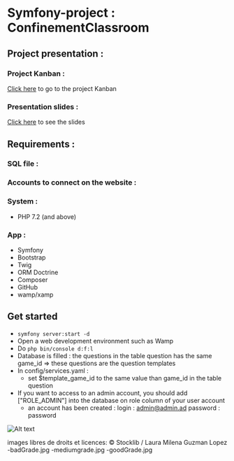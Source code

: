 # Symfony-project : ConfinementClassroom

## Project presentation :

### Project Kanban :
[Click here](https://github.com/Zerui-WANG/Symfony-project/projects/1) to go to the project Kanban
### Presentation slides :
[Click here](https://github.com/Zerui-WANG/Symfony-project/blob/develop/presentation_slides.pdf) to see the slides
## Requirements :
### SQL file :
### Accounts to connect on the website :
### System : 
- PHP 7.2 (and above)
### App : 
- Symfony
- Bootstrap
- Twig
- ORM Doctrine
- Composer
- GitHub
- wamp/xamp
## Get started
- `symfony server:start -d`
- Open a web development environment such as Wamp
- Do `php bin/console d:f:l`
- Database is filled : the questions in the table question has the same game_id => these questions are the question templates
- In config/services.yaml : 
    - set $template_game_id to the same value than game_id in the table question 
- If you want to access to an admin account, you should add ["ROLE_ADMIN"] into the database on role column of your user account
    - an account has been created : 
      login : admin@admin.ad  password : password

![Alt text](./diagrammeClasse.JPG)

images libres de droits et licences:
© Stocklib / Laura Milena Guzman Lopez
-badGrade.jpg
-mediumgrade.jpg
-goodGrade.jpg
